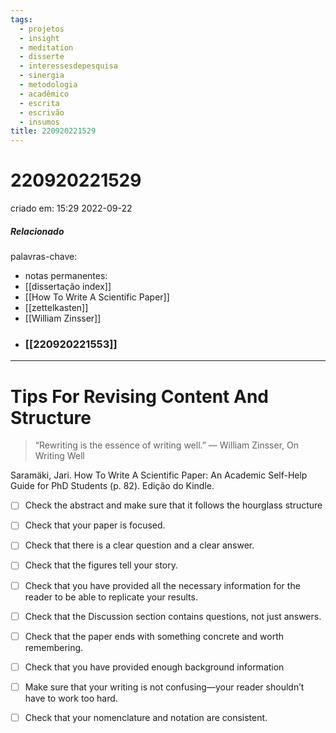 ```yaml
---
tags:
  - projetos
  - insight
  - meditation
  - disserte
  - interessesdepesquisa
  - sinergia
  - metodologia
  - acadêmico
  - escrita
  - escrivão
  - insumos
title: 220920221529
---
```

# 220920221529
criado em: 15:29 2022-09-22

##### Relacionado
palavras-chave: 
- notas permanentes: 
- [[dissertação index]]
- [[How To Write A Scientific Paper]]
- [[zettelkasten]]
- [[William Zinsser]]
- ### [[220920221553]]
---
# Tips For Revising Content And Structure 
>“Rewriting is the essence of writing well.” — William Zinsser, On Writing Well

Saramäki, Jari. How To Write A Scientific Paper: An Academic Self-Help Guide for PhD Students (p. 82). Edição do Kindle. 

- [ ] Check the abstract and make sure that it follows the hourglass structure
- [ ] Check that your paper is focused.
- [ ] Check that there is a clear question and a clear answer.
- [ ] Check that the figures tell your story.
- [ ] Check that you have provided all the necessary information for the reader to be able to replicate your results.
- [ ] Check that the Discussion section contains questions, not just answers.
- [ ] Check that the paper ends with something concrete and worth remembering.
- [ ] Check that you have provided enough background information
- [ ] Make sure that your writing is not confusing—your reader shouldn’t have to work too hard.
- [ ] Check that your nomenclature and notation are consistent.









